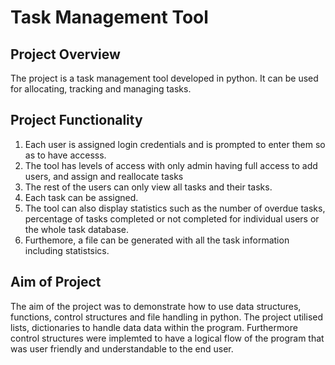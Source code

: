 # Task Management Tool

## Project Overview
The project is a task management tool developed in python. It can be used for allocating, tracking and managing tasks. 

## Project Functionality
1. Each user is assigned login credentials and is prompted to enter them so as to have accesss.
2. The tool has levels of access with only admin having full access to add users, and assign and reallocate tasks
3. The rest of the users can only view all tasks and their tasks.
4. Each task can be assigned.
5. The tool can also display statistics such as the number of overdue tasks, percentage of tasks completed or not completed for individual users or the whole task database.
6. Furthemore, a file can be generated with all the task information including statistsics. 

## Aim of Project
The aim of the project was to demonstrate how to use data structures, functions, control structures and file handling in python.
The project utilised lists, dictionaries to handle data data within the program. Furthermore control structures were implemted to have a logical flow of the program
that was user friendly and understandable to the end user.
